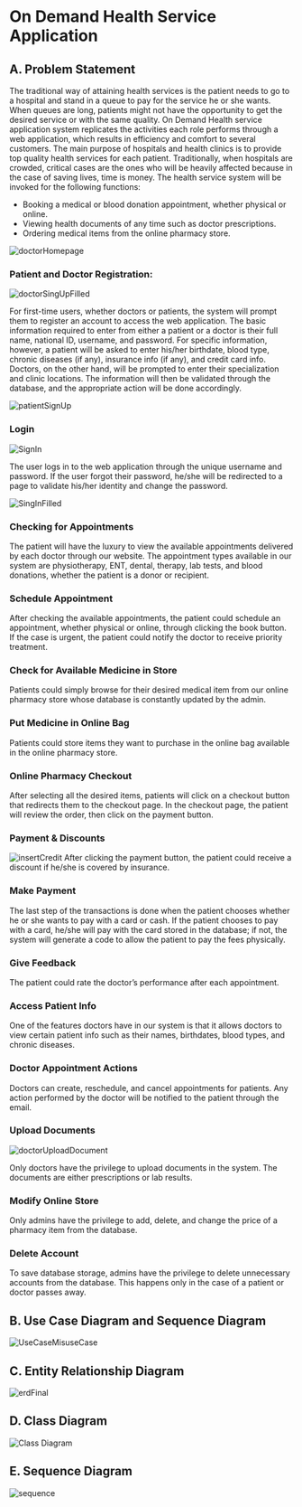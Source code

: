 # On Demand Health Service Application

## A. Problem Statement

The traditional way of attaining health services is the patient needs to go to a hospital and stand in a queue to pay for the service he or she wants. When queues are long, patients might not have the opportunity to get the desired service or with the same quality. On Demand Health service application system replicates the activities each role performs through a web application, which results in efficiency and comfort to several customers. The main purpose of hospitals and health clinics is to provide top quality health services for each patient. Traditionally, when hospitals are crowded, critical cases are the ones who will be heavily affected because in the case of saving lives, time is money. The health service system will be invoked for the following functions:

- Booking a medical or blood donation appointment, whether physical or online.
- Viewing health documents of any time such as doctor prescriptions.
- Ordering medical items from the online pharmacy store.


![doctorHomepage](https://github.com/ZeyadMahmoudAmrMohamed/I-Health/assets/145808463/446c80ae-ab6a-4af9-a885-b50ada390fc8)

### Patient and Doctor Registration:
![doctorSingUpFilled](https://github.com/ZeyadMahmoudAmrMohamed/I-Health/assets/145808463/884e6e1d-84bb-4c09-b44f-8231712b3308)

For first-time users, whether doctors or patients, the system will prompt them to register an account to access the web application. The basic information required to enter from either a patient or a doctor is their full name, national ID, username, and password. For specific information, however, a patient will be asked to enter his/her birthdate, blood type, chronic diseases (if any), insurance info (if any), and credit card info. Doctors, on the other hand, will be prompted to enter their specialization and clinic locations. The information will then be validated through the database, and the appropriate action will be done accordingly.

![patientSignUp](https://github.com/ZeyadMahmoudAmrMohamed/I-Health/assets/145808463/c8348031-8a94-4a12-bdd5-c3445b88d467)

### Login
![SignIn](https://github.com/ZeyadMahmoudAmrMohamed/I-Health/assets/145808463/4fb2f2b1-155e-4e0d-89c9-275be4f2f104)

The user logs in to the web application through the unique username and password. If the user forgot their password, he/she will be redirected to a page to validate his/her identity and change the password.

![SingInFilled](https://github.com/ZeyadMahmoudAmrMohamed/I-Health/assets/145808463/7a83f4b1-e4ce-4a68-950f-ba9ce5c6d334)

### Checking for Appointments

The patient will have the luxury to view the available appointments delivered by each doctor through our website. The appointment types available in our system are physiotherapy, ENT, dental, therapy, lab tests, and blood donations, whether the patient is a donor or recipient.

### Schedule Appointment

After checking the available appointments, the patient could schedule an appointment, whether physical or online, through clicking the book button. If the case is urgent, the patient could notify the doctor to receive priority treatment.

### Check for Available Medicine in Store

Patients could simply browse for their desired medical item from our online pharmacy store whose database is constantly updated by the admin.

### Put Medicine in Online Bag

Patients could store items they want to purchase in the online bag available in the online pharmacy store.

### Online Pharmacy Checkout

After selecting all the desired items, patients will click on a checkout button that redirects them to the checkout page. In the checkout page, the patient will review the order, then click on the payment button.

### Payment & Discounts

![insertCredit](https://github.com/ZeyadMahmoudAmrMohamed/I-Health/assets/145808463/28d2563c-692e-408c-ae94-4a3015df29a9)
After clicking the payment button, the patient could receive a discount if he/she is covered by insurance.

### Make Payment

The last step of the transactions is done when the patient chooses whether he or she wants to pay with a card or cash. If the patient chooses to pay with a card, he/she will pay with the card stored in the database; if not, the system will generate a code to allow the patient to pay the fees physically.

### Give Feedback

The patient could rate the doctor’s performance after each appointment.

### Access Patient Info

One of the features doctors have in our system is that it allows doctors to view certain patient info such as their names, birthdates, blood types, and chronic diseases.

### Doctor Appointment Actions

Doctors can create, reschedule, and cancel appointments for patients. Any action performed by the doctor will be notified to the patient through the email.

### Upload Documents

![doctorUploadDocument](https://github.com/ZeyadMahmoudAmrMohamed/I-Health/assets/145808463/52151883-691e-47ec-a10c-ccabd2645e08)

Only doctors have the privilege to upload documents in the system. The documents are either prescriptions or lab results.

### Modify Online Store

Only admins have the privilege to add, delete, and change the price of a pharmacy item from the database.

### Delete Account

To save database storage, admins have the privilege to delete unnecessary accounts from the database. This happens only in the case of a patient or doctor passes away.

## B. Use Case Diagram and Sequence Diagram
![UseCaseMisuseCase](https://github.com/ZeyadMahmoudAmrMohamed/I-Health/assets/145808463/c7f4ff29-1f53-4c2c-a3a4-e4d3ae8751f0)
## C. Entity Relationship Diagram
![erdFinal](https://github.com/ZeyadMahmoudAmrMohamed/I-Health/assets/145808463/8675cbc3-d60f-4b8c-acf6-d8c752b29d32)
## D. Class Diagram
![Class Diagram](https://github.com/ZeyadMahmoudAmrMohamed/I-Health/assets/145808463/a4a750d3-b909-416d-b63a-6513d5af95e8)
## E. Sequence Diagram
![sequence](https://github.com/ZeyadMahmoudAmrMohamed/I-Health/assets/145808463/07d819dd-dc91-4d75-a223-add6b921a628)



